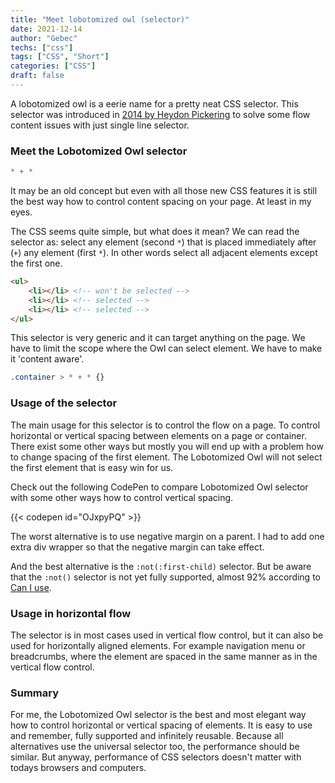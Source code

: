 ```yaml
---
title: "Meet lobotomized owl (selector)"
date: 2021-12-14
author: "Gebec"
techs: ["css"]
tags: ["CSS", "Short"]
categories: ["CSS"]
draft: false
---
```


A lobotomized owl is a eerie name for a pretty neat CSS selector. This selector was introduced in [2014 by Heydon Pickering](https://alistapart.com/article/axiomatic-css-and-lobotomized-owls/) to solve some flow content issues with just single line selector.

### Meet the Lobotomized Owl selector
```css
* + *
```

It may be an old concept but even with all those new CSS features it is still the best way how to control content spacing on your page. At least in my eyes.

The CSS seems quite simple, but what does it mean? We can read the selector as: select any element (second `*`) that is placed immediately after (`+`) any element (first `*`). In other words select all adjacent elements except the first one.

```html
<ul>
    <li></li> <!-- won't be selected -->
    <li></li> <!-- selected -->
    <li></li> <!-- selected -->
</ul>
```

This selector is very generic and it can target anything on the page. We have to limit the scope where the Owl can select element. We have to make it 'content aware'.

```css
.container > * + * {}
```

### Usage of the selector
The main usage for this selector is to control the flow on a page. To control horizontal or vertical spacing between elements on a page or container.
There exist some other ways but mostly you will end up with a problem how to change spacing of the first element.
The Lobotomized Owl will not select the first element that is easy win for us.

Check out the following CodePen to compare Lobotomized Owl selector with some other ways how to control vertical spacing.

{{< codepen id="OJxpyPQ" >}}

The worst alternative is to use negative margin on a parent. I had to add one extra div wrapper so that the negative margin can take effect.

And the best alternative is the `:not(:first-child)` selector. But be aware that the `:not()` selector is not yet fully supported, almost 92% according to [Can I use](https://caniuse.com/?search=%3Anot()).

### Usage in horizontal flow
The selector is in  most cases used in vertical flow control, but it can also be used for horizontally aligned elements. For example navigation menu or breadcrumbs, where the element are spaced in the same manner as in the vertical flow control.

### Summary
For me, the Lobotomized Owl selector is the best and most elegant way how to control horizontal or vertical spacing of elements. It is easy to use and remember, fully supported and infinitely reusable. Because all alternatives use the universal selector too, the performance should be similar. But anyway, performance of CSS selectors doesn't matter with todays browsers and computers.
